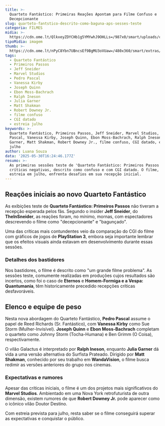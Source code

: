 ```yaml
---
title: >-
  Quarteto Fantástico: Primeiras Reações Apontam para Filme Confuso e
  Decepcionante
slug: quarteto-fantstico-descrito-como-baguna-aps-sesses-teste
categoria: FILMES
midia: >-
  https://cdn.ome.lt/QlkxeyZDYCHb1g5YMYwhJ9OHLLs=/987x0/smart/uploads/conteudo/fotos/OMELETE_CAPA_-_2025-05-30T131409.658.png
tipoMidia: imagem
thumb: >-
  https://cdn.ome.lt/nPyC8Ybn7UBncsEf9BgMU3oVUaw=/480x360/smart/extras/conteudos/omelete_THUMB_-_2025-05-30T131426.607.png
tags:
  - Quarteto Fantástico
  - Primeiros Passos
  - Jeff Sneider
  - Marvel Studios
  - Pedro Pascal
  - Vanessa Kirby
  - Joseph Quinn
  - Ebon Moss-Bachrach
  - Ralph Ineson
  - Julia Garner
  - Matt Shakman
  - Robert Downey Jr.
  - filme confuso
  - CGI datado
  - estreia julho
keywords: >-
  Quarteto Fantástico, Primeiros Passos, Jeff Sneider, Marvel Studios, Pedro
  Pascal, Vanessa Kirby, Joseph Quinn, Ebon Moss-Bachrach, Ralph Ineson, Julia
  Garner, Matt Shakman, Robert Downey Jr., filme confuso, CGI datado, estreia
  julho
author: Luana Souza
data: '2025-05-30T16:24:46.177Z'
resumo: >-
  As primeiras sessões teste de 'Quarteto Fantástico: Primeiros Passos' geraram
  críticas negativas, descrito como confuso e com CGI datado. O filme, que
  estreia em julho, enfrenta desafios em sua recepção inicial.
---
```


## Reações iniciais ao novo Quarteto Fantástico

As exibições teste de **Quarteto Fantástico: Primeiros Passos** não tiveram a recepção esperada pelos fãs. Segundo o insider **Jeff Sneider**, do **TheInSneider**, as reações foram, no mínimo, mornas, com espectadores descrevendo o filme como "decepcionante" e "bagunçado".

Uma das críticas mais contundentes veio da comparação do CGI do filme com gráficos de jogos de **PlayStation 3**, embora seja importante lembrar que os efeitos visuais ainda estavam em desenvolvimento durante essas sessões.

### Detalhes dos bastidores

Nos bastidores, o filme é descrito como "um grande filme problema". As sessões teste, comumente realizadas em produções cujos resultados são incertos, como foi o caso de **Eternos** e **Homem-Formiga e a Vespa: Quantumania**, têm historicamente precedido recepções críticas desfavoráveis.

## Elenco e equipe de peso

Nesta nova abordagem do Quarteto Fantástico, **Pedro Pascal** assume o papel de Reed Richards (Sr. Fantástico), com **Vanessa Kirby** como Sue Storm (Mulher-Invisível). **Joseph Quinn** e **Ebon Moss-Bachrach** completam o quarteto como Johnny Storm (Tocha-Humana) e Ben Grimm (O Coisa), respectivamente.

O vilão Galactus é interpretado por **Ralph Ineson**, enquanto **Julia Garner** dá vida a uma versão alternativa do Surfista Prateado. Dirigido por **Matt Shakman**, conhecido por seu trabalho em **WandaVision**, o filme busca redimir as versões anteriores do grupo nos cinemas.

### Expectativas e rumores

Apesar das críticas iniciais, o filme é um dos projetos mais significativos do **Marvel Studios**. Ambientado em uma Nova York retrofuturista de outra dimensão, existem rumores de que **Robert Downey Jr.** pode aparecer como o icônico vilão Doutor Destino.

Com estreia prevista para julho, resta saber se o filme conseguirá superar as expectativas e conquistar o público.

